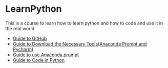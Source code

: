 # LearnPython

This is a course to learn how to learn python and how to code and use it in the real world


+ [Guide to GitHub](Guides/GitHub.md)
+ [Guide to Download the Necessary Tools(Anaconda Prompt and Pycharm)](Guides/SetUp.md)
+ [Guide to use Anaconda prompt](Guides/anaconda.md)
+ [Guide to Code in Python](Guides/PythonIntro.md)
